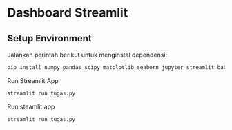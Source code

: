 # Dashboard Streamlit  
## Setup Environment  
Jalankan perintah berikut untuk menginstal dependensi:  
```sh
pip install numpy pandas scipy matplotlib seaborn jupyter streamlit babel
```
Run Streamlit App
```sh
streamlit run tugas.py
```
Run steamlit app
```sh
streamlit run tugas.py
